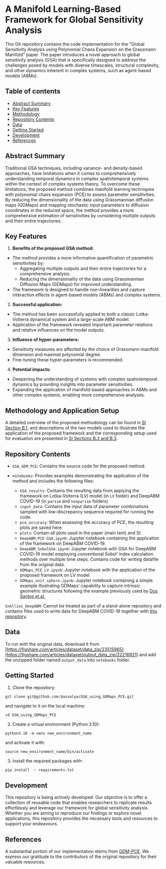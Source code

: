 # A Manifold Learning-Based Framework for Global Sensitivity Analysis

This Git repository contains the code implementation for the "Global Sensitivity Analysis using Polynomial Chaos Expansion on the Grassmann Manifold" paper. The paper introduces a novel approach to global sensitivity analysis (GSA) that is specifically designed to address the challenges posed by models with diverse timescales, structural complexity, and other dynamics inherent in complex systems, such as agent-based models (ABMs).

## Table of contents
- [Abstract Summary](#abstract-summary)
- [Key Features](#key-features)
- [Methodology](#methodology)
- [Repository Contents](#repository-contents)
- [Data](#data)
- [Getting Started](#getting-started)
- [Development](#development)
- [References ](#references)

## Abstract Summary
Traditional GSA techniques, including variance- and density-based approaches, have limitations when it comes to comprehensively understanding temporal dynamics in complex spatiotemporal systems within the context of complex systems theory. To overcome these limitations, the proposed method combines manifold learning techniques with polynomial chaos expansion (PCE) to assess parameter sensitivities. By reducing the dimensionality of the data using Grassmannian diffusion maps (GDMaps) and mapping stochastic input parameters to diffusion coordinates in the reduced space, the method provides a more comprehensive estimation of sensitivities by considering multiple outputs and their entire trajectories.

## Key Features

1. **Benefits of the proposed GSA method:** 
  - The method provides a more informative quantification of parametric sensitivities by:
    - Aggregating multiple outputs and their entire trajectories for a comprehensive analysis.
    - Reducing the dimensionality of the data using Grassmannian Diffusion Maps (GDMaps) for improved understanding.
  - The framework is designed to handle non-linearities and capture interaction effects in agent-based models (ABMs) and complex systems.
2. **Successful application:**
  - The method has been successfully applied to both a classic Lotka-Volterra dynamical system and a large-scale ABM model.
  - Application of the framework revealed important parameter relations and relative influences on the model outputs.
3. **Influence of hyper-parameters:**
  - Sensitivity measures are affected by the choice of Grassmann manifold dimension and maximal polynomial degree.
  - Fine-tuning these hyper-parameters is recommended.
4. **Potential impacts:**
  - Deepening the understanding of systems with complex spatiotemporal dynamics by providing insights into parameter sensitivities.
  - Expanding the application of manifold-based approaches in ABMs and other complex systems, enabling more comprehensive analyses.

## Methodology and Application Setup

A detailed overview of the proposed methodology can be found in [SI Section B.1](https://doi.org/10.5281/zenodo.8050579), and descriptions of the two models used to illustrate the application of the proposed framework and the corresponding setup used for evaluation are presented in [SI Sections B.2 and B.3](https://doi.org/10.5281/zenodo.8050579).

## Repository Contents

- `GSA_GDM_PCE`: Contains the source code for the proposed method.

- `notebooks`: Provides examples demonstrating the application of the method and includes the following files:
  - `GSA_results`: Contains the resulting data from applying the framework on Lotka-Volterra (LV) model (in `LV` folder) and DeepABM COVID-19 (in `parsim` and `nonparsim` folders)
  - `input_data`: Contains the input data of parameter combinations sampled with low-discrepancy sequence required for running the code.
  - `pce_accuracy`: When assessing the accuracy of PCE, the resulting plots are saved here.
  - `plots`: Contain all plots used in the paper (main text) and SI.
  - `DeepABM_PCE-GSA.ipynb`: Jupyter notebook containing the application of the framework on DeepABM COVID-19.
  - `DeepABM_SobolGSA.ipynb`: Jupyter notebook with GSA for DeepABM COVID-19 model employing conventional Sobol’ index calculation methods over multiple time steps. Contains code for writing datafile from the original data.
  - `GDMaps_PCE_LV.ipynb`: Jupyter notebook with the application of the proposed framework on LV model.
  - `GDMaps_unit_sphere.ipynb`: Jupyter notebook containing a simple example illustrating GDMaps’ capability to capture intrinsic geometric structures following the example previously used by [Dos Santos et al.](https://arxiv.org/abs/2009.07547)

`Snellius_DeepABM`: Cannot be treated as part of a stand-alone repository and contains files used to write data for DeepABM COVID-19 together with [this repository](https://github.com/ayushchopra96/deepabm-covid).

## Data
To run with the original data, download it from [https://figshare.com/articles/dataset/data_zip/23515965](https://figshare.com/articles/dataset/output_data_zip/22216921) and add the unzipped folder named `output_data` into `notebooks` folder.

## Getting Started

1. Clone the repository:
```
git clone git@github.com:bazvalya/GSA_using_GDMaps_PCE.git
```
and navigate to it on the local machine:
```
cd GSA_using_GDMaps_PCE
```
2. Create a virtual environment (Python 3.10):
```
python3.10 -m venv new_environment_name
```
and activate it with:
```
source new_environment_name/bin/activate
```
3. Install the required packages with:
```bash
pip install -r requirements.txt
```

## Development

This repository is being actively developed. Our objective is to offer a collection of reusable code that enables researchers to replicate results effortlessly and leverage our framework for global sensitivity analysis. Whether you are aiming to reproduce our findings or explore novel applications, this repository provides the necessary tools and resources to support your endeavours.

## References 

A substantial portion of our implementation stems from [GDM-PCE](https://github.com/katiana22/GDM-PCE). We express our gratitude to the contributors of the original repository for their valuable resources.
